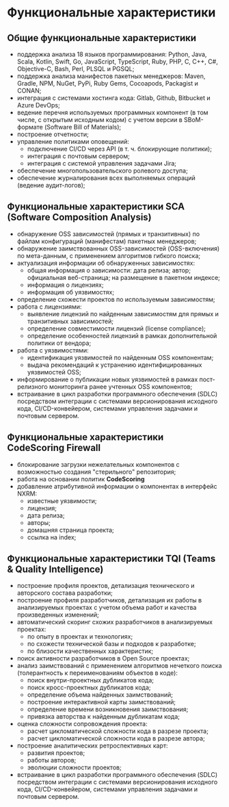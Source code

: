 # Функциональные характеристики

## Общие функциональные характеристики

- поддержка анализа 18 языков программирования: Python, Java, Scala, Kotlin, Swift, Go, JavaScript, TypeScript, Ruby, PHP, C, C++, C#, Objective-C, Bash, Perl, PLSQL и PGSQL; 
- поддержка анализа манифестов пакетных менеджеров: Maven, Gradle, NPM, NuGet, PyPi, Ruby Gems, Cocoapods, Packagist и CONAN;
- интеграция с системами хостинга кода: Gitlab, Github, Bitbucket и Azure DevOps;
- ведение перечня используемых программных компонент (в том числе, с открытым исходным кодом) с учетом версии в SBoM-формате (Software Bill of Materials);
- построение отчетности;
- управление политиками оповещений:
    + подключение CI/CD через API (в т. ч. блокирующие политики);
    + интеграция с почтовым сервером;
    + интеграция с системой управления задачами Jira;
- обеспечение многопользовательского ролевого доступа;
- обеспечение журналирования всех выполняемых операций (ведение аудит-логов);


## Функциональные характеристики SCA (Software Composition Analysis)

- обнаружение OSS зависимостей (прямых и транзитивных) по файлам конфигураций (манифестам) пакетных менеджеров;
- обнаружение заимствованных OSS-зависимостей (OSS-включения) по мета-данным, с применением алгоритмов гибкого поиска;
- актуализация информации об обнаруженных зависимостях: 
    + общая информация о зависимости: дата релиза; автор; официальная веб-страница; на размещение в пакетном индексе;
    + информация о лицензиях;
    + информация об уязвимостях;
- определение схожести проектов по используемым зависимостям;
- работа с лицензиями:
    + выявление лицензий по найденным зависимостям для прямых и транзитивных зависимостей;
    + определение совместимости лицензий (license compliance);
    + определение особенностей лицензий в рамках дополнительной политики от вендора;
- работа с уязвимостями:
    + идентификация уязвимостей по найденным OSS компонентам;
    + выдача рекомендаций к устранению идентифицированных уязвимостей OSS;
- информирование о публикации новых уязвимостей в рамках пост-релизного мониторинга ранее учтенных OSS компонентов;
- встраивание в цикл разработки программного обеспечения (SDLC) посредством интеграции с системами версионирования исходного кода, CI/CD-конвейером, системами управления задачами и почтовым сервером.

## Функциональные характеристики CodeScoring Firewall
- блокирование загрузки нежелательных компонентов с возможностью создания "стерильного" репозитория;
- работа на основании политик **CodeScoring**
- добавление атрибутивной информации о компонентах в интерфейс NXRM:
    + известные уязвимости;
    + лицензия;
    + дата релиза;
    + авторы;
    + домашняя страница проекта;
    + ссылка на index;

## Функциональные характеристики TQI (Teams & Quality Intelligence)

- построение профиля проектов, детализация технического и авторского состава разработки;
- построение профиля разработчиков, детализация их работы в анализируемых проектах с учетом объема работ и качества произведенных изменений;
- автоматический скоринг схожих разработчиков в анализируемых проектах:
    + по опыту в проектах и технологиях;
    + по схожести технической базы и подходов к разработке;
    + по близости качественных характеристик;
- поиск активности разработчиков в Open Source проектах;
- анализ заимствований с применением алгоритмов нечеткого поиска (толерантность к переименованиям объектов в коде):
    + поиск внутри-проектных дубликатов кода;
    + поиск кросс-проектных дубликатов кода;
    + определение объема найденных заимствований;
    + построение интерактивной карты заимствований;
    + определение времени возникновения заимствования;
    + привязка авторства к найденным дубликатам кода;
- оценка сложности сопровождения проекта:
    + расчет цикломатической сложности кода в разрезе проекта;
    + расчет цикломатической сложности кода в разрезе автора;
- построение аналитических ретроспективных карт:
    + развития проектов;
    + работы авторов;
    + эволюции сложности проектов;
- встраивание в цикл разработки программного обеспечения (SDLC) посредством интеграции с системами версионирования исходного кода, CI/CD-конвейером, системами управления задачами и почтовым сервером.

